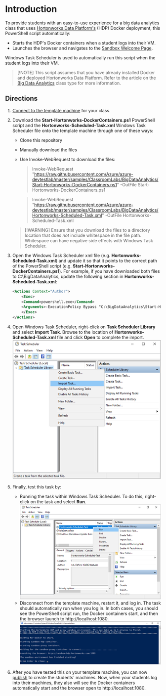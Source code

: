 # Introduction
To provide students with an easy-to-use experience for a big data analytics class that uses [Hortonworks Data Platform's](https://www.cloudera.com/products/hdp.html) (HDP) Docker deployment, this PowerShell script automatically:
- Starts the HDP's Docker containers when a student logs into their VM.
- Launches the browser and navigates to the [Sandbox Welcome Page](https://www.cloudera.com/tutorials/learning-the-ropes-of-the-hdp-sandbox.html#welcome-page).

Windows Task Scheduler is used to automatically run this script when the student logs into their VM.

> [!NOTE] This script assumes that you have already installed Docker and deployed Hortonworks Data Platform.  Refer to the article on the [Big Data Analytics](https://docs.microsoft.com/azure/lab-services/classroom-labs/class-type-ethical-hacking) class type for more information.

## Directions
1. [Connect to the template machine](https://docs.microsoft.com/azure/lab-services/classroom-labs/how-to-create-manage-template#update-a-template-vm) for your class.
1. Download the **Start-Hortonworks-DockerContainers.ps1** PowerShell script and the **Hortonworks-Scheduled-Task.xml** Windows Task Scheduler file onto the template machine through one of these ways:
     - Clone this repository
     - Manually download the files
     - Use Invoke-WebRequest to download the files:
          > Invoke-WebRequest "https://raw.githubusercontent.com/Azure/azure-devtestlab/master/samples/ClassroomLabs/BigDataAnalytics/Start-Hortonworks-DockerContainers.ps1" -OutFile Start-Hortonworks-DockerContainers.ps1

          > Invoke-WebRequest "https://raw.githubusercontent.com/Azure/azure-devtestlab/master/samples/ClassroomLabs/BigDataAnalytics/Hortonworks-Scheduled-Task.xml" -OutFile Hortonworks-Scheduled-Task.xml
 
    > [!WARNING] Ensure that you download the files to a directory location that does *not* include whitespace in the file path.  Whitespace can have negative side effects with Windows Task Scheduler.
1. Open the Windows Task Scheduler xml file (e.g. **Hortonworks-Scheduled-Task.xml**) and update it so that it points to the correct path of the PowerShell script (e.g. **Start-Hortonworks-DockerContainers.ps1**). For example, if you have downloaded both files to C:\BigDataAnalytics, update the following section in **Hortonworks-Scheduled-Task.xml**:

    ```xml
    <Actions Context="Author">
        <Exec>
        <Command>powershell.exe</Command>
        <Arguments>-ExecutionPolicy Bypass "C:\BigDataAnalytics\Start-Hortonworks-DockerContainers.ps1"</Arguments>
        </Exec>
    </Actions>
    ```
1. Open Windows Task Scheduler, right-click on **Task Scheduler Library** and select **Import Task**.  Browse to the location of **Hortonworks-Scheduled-Task.xml** file and click **Open** to complete the import.
   ![Windows Task Scheduler - Import](./task-scheduler.png)
1. Finally, test this task by:
   - Running the task within Windows Task Scheduler.  To do this, right-click on the task and select **Run**.
      ![Windows Task Scheduler - Run](./run-task.png)
   - Disconnect from the template machine, restart it, and log in.  The task should automatically run when you log in.
  In both cases, you should see the PowerShell script run, the Docker containers start, and then the browser launch to http://localhost:1080.
   ![PowerShell - Run](./powershell-run.png)
2. After you have tested this on your template machine, you can now [publish](https://docs.microsoft.com/azure/lab-services/classroom-labs/how-to-create-manage-template#publish-the-template-vm) to create the students' machines.  Now, when your students log into their machines, they also will see the Docker containers automatically start and the browser open to http://localhost:1080.
